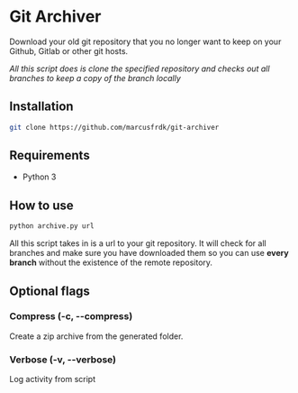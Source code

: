 # Git Archiver

Download your old git repository that you no longer want to keep on your Github, Gitlab or other git hosts.

_All this script does is clone the specified repository and checks out all branches to keep a copy of the branch locally_

## Installation

```bash
git clone https://github.com/marcusfrdk/git-archiver
```

## Requirements

- Python 3

## How to use

```bash
python archive.py url
```

All this script takes in is a url to your git repository. It will check for all branches and make sure you have downloaded them so you can use **every branch** without the existence of the remote repository.

## Optional flags

### Compress (-c, --compress)

Create a zip archive from the generated folder.

### Verbose (-v, --verbose)

Log activity from script

